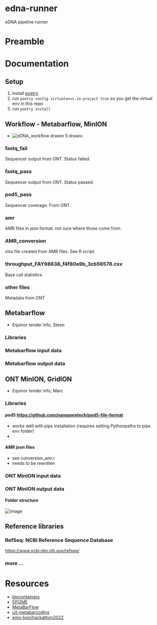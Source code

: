 # edna-runner
eDNA pipeline runner

# Preamble

# Documentation

## Setup

1. Install [poetry](https://python-poetry.org/docs/#installation)
2. run `poetry config virtualenvs.in-project true` so you get the virtual env in this repo
3. run `poetry install`

## Workflow - Metabarflow, MinION
- ![eDNA_workflow drawio 5 drawio](https://github.com/NIVANorge/edna-runner/assets/117283235/425cb02a-fa57-499a-a6eb-a5ca069faa9f)

### fastq_fail
Sequencer output from ONT. Status failed.

### fastq_pass
Sequencer output from ONT. Status passed.

### pod5_pass
Sequencer coverage. From ONT.

### amr
AMR files in json format. not sure where those come from.

### AMR_conversion
xlsx file created from AMR files. See R script.


### throughput_FAY98638_f4f80a9b_3cb56578.csv
Base call statistics

### other files
Metadata from ONT 



## Metabarflow
- Equinor tender info, Steen

### Libraries

### Metabarflow input data

### Metabarflow output data


## ONT MinION, GridION
- Equinor tender info, Marc

### Libraries

#### pod5 https://github.com/nanoporetech/pod5-file-format 
- works well with pipx installation (requires setting Pythonpaths to pipx env folder)
- 

#### AMR json files
- see conversion_amr.r
- needs to be rewritten

### ONT MinION input data

### ONT MinION output data

#### Folder structure
![image](https://github.com/NIVANorge/edna-runner/assets/117283235/87b7b228-dcc9-4ac3-8bbf-c52c14b08f7c)





## Reference libraries

### RefSeq: NCBI Reference Sequence Database
https://www.ncbi.nlm.nih.gov/refseq/

### more ...


# Resources

- [biocontainers](https://training.nextflow.io/basic_training/containers/#biocontainers)
- [EPI2ME](https://labs.epi2me.io/wfindex/)
- [MetaBarFlow](https://github.com/evaegelyng/MetaBarFlow)
- [uit-metabarcoding](https://github.com/uit-metabarcoding)
- [emo-bon/hackathon2022](https://github.com/emo-bon/hackathon2022)



